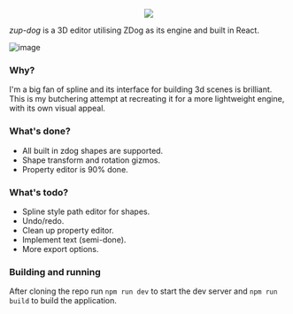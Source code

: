 <p align="center">
  <img src="https://github.com/user-attachments/assets/ba7aea34-2a28-46d2-8654-c52abacf7ec0" />
</p>

*zup-dog* is a 3D editor utilising ZDog as its engine and built in React.

![image](https://github.com/user-attachments/assets/ac7d43a6-80aa-4355-93ba-a816d77da74d)

### Why?

I'm a big fan of spline and its interface for building 3d scenes is brilliant. This is my butchering attempt at recreating it for a more lightweight engine, with its own visual appeal.

### What's done?
- All built in zdog shapes are supported.
- Shape transform and rotation gizmos.
- Property editor is 90% done.

### What's todo?
- Spline style path editor for shapes.
- Undo/redo.
- Clean up property editor.
- Implement text (semi-done).
- More export options.

### Building and running

After cloning the repo run `npm run dev` to start the dev server and `npm run build` to build the application.
